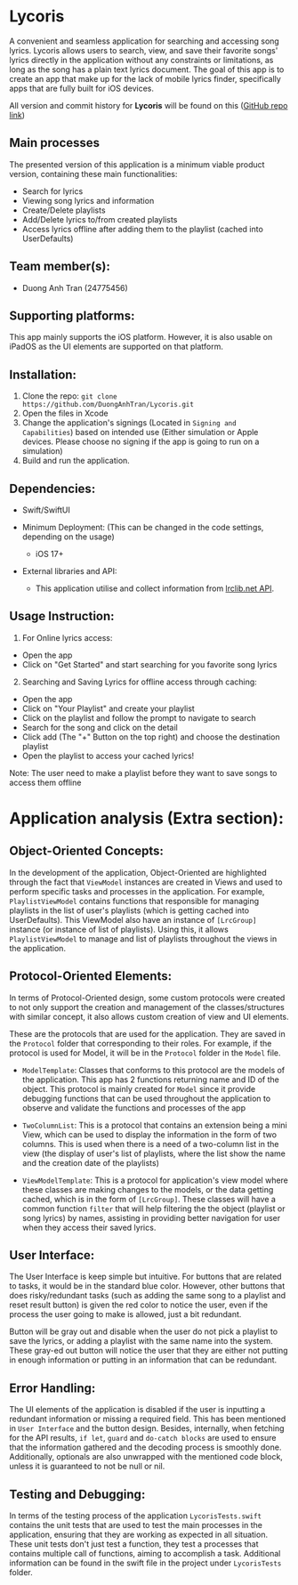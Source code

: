 # Lycoris
A convenient and seamless application for searching and accessing song lyrics. Lycoris allows users to search, view, and save their favorite songs' lyrics directly in the application without any constraints or limitations, as long as the song has a plain text lyrics document. The goal of this app is to create an app that make up for the lack of mobile lyrics finder, specifically apps that are fully built for iOS devices. 

All version and commit history for **Lycoris** will be found on this ([GitHub repo link](https://github.com/DuongAnhTran/Lycoris.git))

## Main processes
The presented version of this application is a minimum viable product version, containing these main functionalities:
- Search for lyrics
- Viewing song lyrics and information
- Create/Delete playlists
- Add/Delete lyrics to/from created playlists
- Access lyrics offline after adding them to the playlist (cached into UserDefaults)

## Team member(s):
- Duong Anh Tran (24775456)


## Supporting platforms:
This app mainly supports the iOS platform. However, it is also usable on iPadOS as the UI elements are supported on that platform.


## Installation:
1. Clone the repo: `git clone https://github.com/DuongAnhTran/Lycoris.git`
2. Open the files in Xcode
3. Change the application's signings (Located in `Signing and Capabilities`) based on intended use (Either simulation or Apple devices. Please choose no signing if the app is going to run on a simulation)
4. Build and run the application.


## Dependencies:
- Swift/SwiftUI
- Minimum Deployment: (This can be changed in the code settings, depending on the usage)
  - iOS 17+
  
- External libraries and API:
  - This application utilise and collect information from [lrclib.net API](https://lrclib.net/docs).
 
## Usage Instruction:
1. For Online lyrics access:
  - Open the app
  - Click on "Get Started" and start searching for you favorite song lyrics

2. Searching and Saving Lyrics for offline access through caching:
  - Open the app
  - Click on "Your Playlist" and create your playlist
  - Click on the playlist and follow the prompt to navigate to search
  - Search for the song and click on the detail
  - Click add (The "+" Button on the top right) and choose the destination playlist
  - Open the playlist to access your cached lyrics!

Note: The user need to make a playlist before they want to save songs to access them offline


# Application analysis (Extra section):
## Object-Oriented Concepts:
In the development of the application, Object-Oriented are highlighted through the fact that `ViewModel` instances are created in Views and used to perform specific tasks and processes in the application. For example, `PlaylistViewModel` contains functions that responsible for managing playlists in the list of user's playlists (which is getting cached into UserDefaults). This ViewModel also have an instance of `[LrcGroup]` instance (or instance of list of playlists). Using this, it allows `PlaylistViewModel` to manage and list of playlists throughout the views in the application.

## Protocol-Oriented Elements:
In terms of Protocol-Oriented design, some custom protocols were created to not only support the creation and management of the classes/structures with similar concept, it also allows custom creation of view and UI elements.

These are the protocols that are used for the application. They are saved in the `Protocol` folder that corresponding to their roles. For example, if the protocol is used for Model, it will be in the `Protocol` folder in the `Model` file.
- `ModelTemplate`: Classes that conforms to this protocol are the models of the application. This app has 2 functions returning name and ID of the object. This protocol is mainly created for `Model` since it provide debugging functions that can be used throughout the application to observe and validate the functions and processes of the app

- `TwoColumnList`: This is a protocol that contains an extension being a mini View, which can be used to display the information in the form of two columns. This is used when there is a need of a two-column list in the view (the display of user's list of playlists, where the list show the name and the creation date of the playlists)

- `ViewModelTemplate`: This is a protocol for application's view model where these classes are making changes to the models, or the data getting cached, which is in the form of `[LrcGroup]`. These classes will have a common function `filter` that will help filtering the the object (playlist or song lyrics) by names, assisting in providing better navigation for user when they access their saved lyrics.

## User Interface:
The User Interface is keep simple but intuitive. For buttons that are related to tasks, it would be in the standard blue color. However, other buttons that does risky/redundant tasks (such as adding the same song to a playlist and reset result button) is given the red color to notice the user, even if the process the user going to make is allowed, just a bit redundant.

Button will be gray out and disable when the user do not pick a playlist to save the lyrics, or adding a playlist with the same name into the system. These gray-ed out button will notice the user that they are either not putting in enough information or putting in an information that can be redundant.

## Error Handling:
The UI elements of the application is disabled if the user is inputting a redundant information or missing a required field. This has been mentioned in `User Interface` and the button design. Besides, internally, when fetching for the API results, `if let`, `guard` and `do-catch blocks` are used to ensure that the information gathered and the decoding process is smoothly done. Additionally, optionals are also unwrapped with the mentioned code block, unless it is guaranteed to not be null or nil.

## Testing and Debugging:
In terms of the testing process of the application `LycorisTests.swift` contains the unit tests that are used to test the main processes in the application, ensuring that they are working as expected in all situation. These unit tests don't just test a function, they test a processes that contains multiple call of functions, aiming to accomplish a task. Additional information can be found in the swift file in the project under `LycorisTests` folder.





